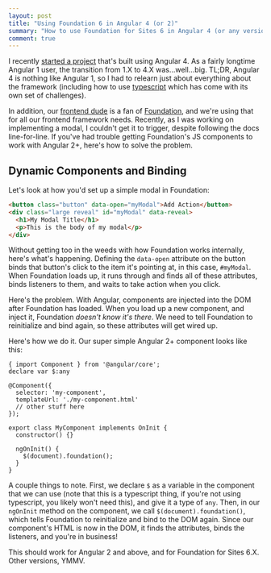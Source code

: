 ```yaml
---
layout: post
title: "Using Foundation 6 in Angular 4 (or 2)"
summary: "How to use Foundation for Sites 6 in Angular 4 (or any version 2+)"
comment: true
---
```


I recently [started a project][crowdsync] that's built using Angular 4. As a fairly longtime Angular 1 user, the transition from 1.X to 4.X was...well...big. TL;DR, Angular 4 is nothing like Angular 1, so I had to relearn just about everything about the framework (including how to use [typescript][ts] which has come with its own set of challenges).

In addition, our [frontend dude][doodlemarks] is a fan of [Foundation][foundation], and we're using that for all our frontend framework needs. Recently, as I was working on implementing a modal, I couldn't get it to trigger, despite following the docs line-for-line. If you've had trouble getting Foundation's JS components to work with Angular 2+, here's how to solve the problem.

## Dynamic Components and Binding

Let's look at how you'd set up a simple modal in Foundation:

```html
<button class="button" data-open="myModal">Add Action</button>                                                
<div class="large reveal" id="myModal" data-reveal>                                                           
  <h1>My Modal Title</h1>                                                                                            
  <p>This is the body of my modal</p>
</div>                                                                                                                 
```

Without getting too in the weeds with how Foundation works internally, here's what's happening. Defining the `data-open` attribute on the button binds that button's click to the item it's pointing at, in this case, `#myModal`. When Foundation loads up, it runs through and finds all of these attributes, binds listeners to them, and waits to take action when you click.

Here's the problem. With Angular, components are injected into the DOM after Foundation has loaded. When you load up a new component, and inject it, Foundation _doesn't know it's there_. We need to tell Foundation to reinitialize and bind again, so these attributes will get wired up.

Here's how we do it. Our super simple Angular 2+ component looks like this:

```javascsript
{ import Component } from '@angular/core';
declare var $:any

@Component({
  selector: 'my-component',
  templateUrl: './my-component.html'
  // other stuff here
});

export class MyComponent implements OnInit {
  constructor() {}
  
  ngOnInit() {
    $(document).foundation();
  }
}
```

A couple things to note. First, we declare `$` as a variable in the component that we can use (note that this is a typescript thing, if you're not using typescript, you likely won't need this), and give it a type of `any`. Then, in our `ngOnInit` method on the component, we call `$(document).foundation()`, which tells Foundation to reinitialize and bind to the DOM again. Since our component's HTML is now in the DOM, it finds the attributes, binds the listeners, and you're in business!

This should work for Angular 2 and above, and for Foundation for Sites 6.X. Other versions, YMMV.

[crowdsync]: https://crowdsync.io
[ts]: http://www.typescriptlang.org/
[doodlemarks]: https://twitter.com/doodlemarks
[foundation]: http://foundation.zurb.com/sites/docs/
